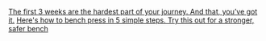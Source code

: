 
[The first 3 weeks are the hardest part of your journey. And that, you’ve got it.](https://youtube.com/shorts/AoEauGNKtlo?feature=share) 
[Here's how to bench press in 5 simple steps. Try this out for a stronger, safer bench](https://www.facebook.com/reel/588363963228484?fs=e&s=TIeQ9V&mibextid=0NULKw)